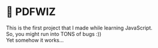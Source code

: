 # 🧙‍ PDFWIZ
This is the first project that I made while learning JavaScript.</br>
So, you might run into TONS of bugs :))</br>
Yet somehow it works...
